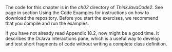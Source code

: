 The code for this chapter is in the *ch02* directory of *ThinkJavaCode2*. See page in section Using the Code Examples for instructions on how to download the repository. Before you start the exercises, we recommend that you compile and run the examples.

If you have not already read Appendix 18.2, now might be a good time. It describes the DrJava Interactions pane, which is a useful way to develop and test short fragments of code without writing a complete class definition.